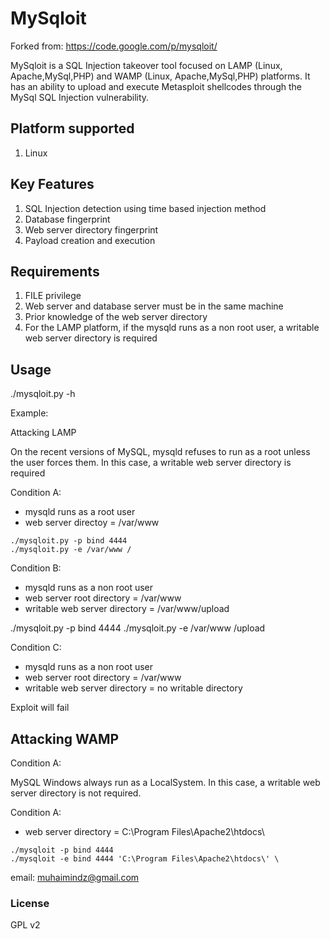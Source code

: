 # MySqloit

Forked from: https://code.google.com/p/mysqloit/

MySqloit is a SQL Injection takeover tool focused on LAMP (Linux, Apache,MySql,PHP) and  WAMP (Linux, Apache,MySql,PHP) platforms. It has an ability to upload and execute Metasploit shellcodes through the MySql SQL Injection vulnerability.


## Platform supported

1. Linux 

## Key Features

1. SQL Injection detection using time based injection method
2. Database fingerprint
3. Web server directory fingerprint
4. Payload creation and execution 

## Requirements

1. FILE privilege
2. Web server and database server must be in the same machine
3. Prior knowledge of the web server directory
4. For the LAMP platform, if the mysqld runs as a non root user, a writable web server directory is required

## Usage

./mysqloit.py -h

Example:

Attacking LAMP

On the recent versions of MySQL, mysqld refuses to run as a root unless the user forces them.
In this case, a writable web server directory is required

Condition A:
* mysqld runs as a root user
* web server directoy = /var/www

```
./mysqloit.py -p bind 4444 
./mysqloit.py -e /var/www /
```

Condition B:
* mysqld runs as a non root user
* web server root directory = /var/www
* writable web server directory = /var/www/upload

./mysqloit.py -p bind 4444 
./mysqloit.py -e /var/www /upload

Condition C:
* mysqld runs as a non root user
* web server root directory = /var/www
* writable web server directory = no writable directory

Exploit will fail


## Attacking WAMP

Condition A:

MySQL Windows always run as a LocalSystem.
In this case, a writable web server directory is not required.


Condition A:
* web server directory = C:\Program Files\Apache2\htdocs\

```
./mysqloit -p bind 4444
./mysqloit -e bind 4444 'C:\Program Files\Apache2\htdocs\' \
```

email: muhaimindz@gmail.com

### License

GPL v2 
